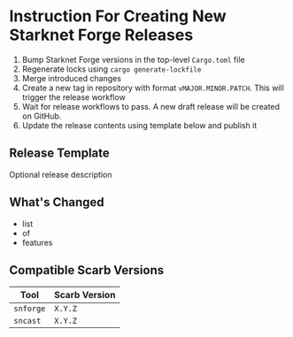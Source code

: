 # Instruction For Creating New Starknet Forge Releases

1. Bump Starknet Forge versions in the top-level `Cargo.toml` file
2. Regenerate locks using `cargo generate-lockfile`
3. Merge introduced changes
4. Create a new tag in repository with format `vMAJOR.MINOR.PATCH`. This will trigger the release workflow
5. Wait for release workflows to pass. A new draft release will be created on GitHub.
6. Update the release contents using template below and publish it

## Release Template

Optional release description

## What's Changed

- list
- of
- features

## Compatible Scarb Versions

| Tool      | Scarb Version |
|-----------|---------------|
| `snforge` | `X.Y.Z`       |
| `sncast`  | `X.Y.Z`       |
